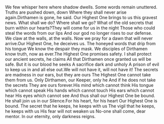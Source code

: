 We few whisper here where shadow dwells.
Some words remain unuttered.
Truths are pushed down, down
Where they shall never arise again.Dirthamen is gone, he said.
Our Highest One brings to us this gravest news.
What shall we do? Where shall we go?
What of the old secrets that burn within our hearts?They will come for us in the night
Those who could steal the words from our lips
And our god no longer rises to our defense.
We claw at the walls, at the walls.
Now we pray for a dawn that will never arrive.Our Highest One, he deceives us.
The honeyed words that drip from his tongue
We know the despair they mask.
We disciples of Dirthamen know truth, now as ever.The Highest One promises safety.
I shall protect our ancient secrets, he claims
All that Dirthamen once granted us will be safe.
But it is our blood he seeks
A sacrifice dark and unholy
A prison of evil to keep us in and all else out.We will not have it, will not have it!
The secrets are madness in our ears, but they are ours
The Highest One cannot take them from us.
Only Dirthamen, our Keeper, only he
And if he does not take the secrets
They are ours forever.His mind which cannot think
His tongue which cannot speak
His hands which cannot touch
His ears which cannot hear
His eyes which cannot see
And thus shall our Highest One be bound.
He shall join us in our Silence.For his heart, for his heart
Our Highest One is bound.
The secret that he keeps, he keeps with us
The vigil that he keeps, he keeps with us
His fear will not weaken us
No-one shall come, dear mentor.
In our eternity, only darkness reigns.
